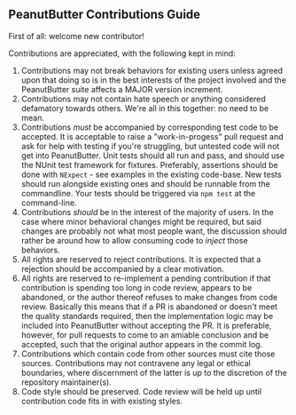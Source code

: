 PeanutButter Contributions Guide
---

First of all: welcome new contributor!

Contributions are appreciated, with the following kept in mind:

1. Contributions may not break behaviors for existing users unless agreed upon that doing so is in the best interests of the project involved and the PeanutButter suite affects a MAJOR version increment.
2. Contributions may not contain hate speech or anything considered defamatory towards others. We're all in this together: no need to be mean.
3. Contributions _must_ be accompanied by corresponding test code to be accepted. It is acceptable to raise a "work-in-progess" pull request and ask for help with testing if you're struggling, but untested code will not get into PeanutButter. Unit tests should all run and pass, and should use the NUnit test framework for fixtures. Preferably, assertions should be done with `NExpect` - see examples in the existing code-base. New tests should run alongside existing ones and should be runnable from the commandline. Your tests should be triggered via `npm test` at the command-line.
4. Contributions _should_ be in the interest of the majority of users. In the case where minor behavioral changes might be required, but said changes are probably not what most people want, the discussion should rather be around how to allow consuming code to _inject_ those behaviors.
5. All rights are reserved to reject contributions. It is expected that a rejection should be accompanied by a clear motivation.
6. All rights are reserved to re-implement a pending contribution if that contribution is spending too long in code review, appears to be abandoned, or the author thereof refuses to make changes from code review. Basically this means that if a PR is abandoned or doesn't meet the quality standards required, then the implementation logic may be included into PeanutButter without accepting the PR. It is preferable, however, for pull requests to come to an amiable conclusion and be accepted, such that the original author appears in the commit log.
7. Contributions which contain code from other sources must cite those sources. Contributions may not contravene any legal or ethical boundaries, where discernment of the latter is up to the discretion of the repository maintainer(s).
8. Code style should be preserved. Code review will be held up until contribution code fits in with existing styles.